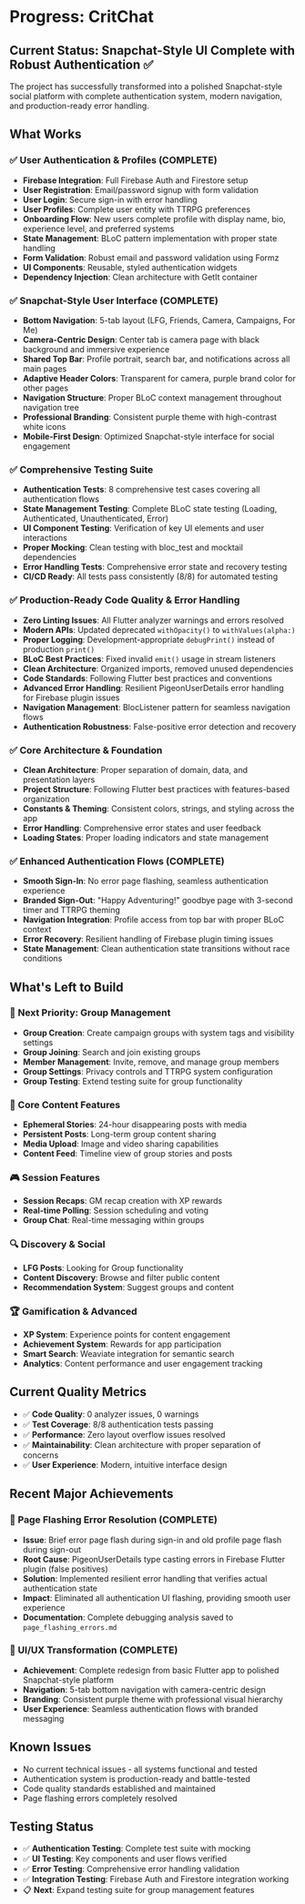 # Progress: CritChat

## Current Status: Snapchat-Style UI Complete with Robust Authentication ✅

The project has successfully transformed into a polished Snapchat-style social platform with complete authentication system, modern navigation, and production-ready error handling.

## What Works

### ✅ User Authentication & Profiles (COMPLETE)
-   **Firebase Integration**: Full Firebase Auth and Firestore setup
-   **User Registration**: Email/password signup with form validation
-   **User Login**: Secure sign-in with error handling
-   **User Profiles**: Complete user entity with TTRPG preferences
-   **Onboarding Flow**: New users complete profile with display name, bio, experience level, and preferred systems
-   **State Management**: BLoC pattern implementation with proper state handling
-   **Form Validation**: Robust email and password validation using Formz
-   **UI Components**: Reusable, styled authentication widgets
-   **Dependency Injection**: Clean architecture with GetIt container

### ✅ Snapchat-Style User Interface (COMPLETE)
-   **Bottom Navigation**: 5-tab layout (LFG, Friends, Camera, Campaigns, For Me)
-   **Camera-Centric Design**: Center tab is camera page with black background and immersive experience
-   **Shared Top Bar**: Profile portrait, search bar, and notifications across all main pages
-   **Adaptive Header Colors**: Transparent for camera, purple brand color for other pages
-   **Navigation Structure**: Proper BLoC context management throughout navigation tree
-   **Professional Branding**: Consistent purple theme with high-contrast white icons
-   **Mobile-First Design**: Optimized Snapchat-style interface for social engagement

### ✅ Comprehensive Testing Suite
-   **Authentication Tests**: 8 comprehensive test cases covering all authentication flows
-   **State Management Testing**: Complete BLoC state testing (Loading, Authenticated, Unauthenticated, Error)
-   **UI Component Testing**: Verification of key UI elements and user interactions
-   **Proper Mocking**: Clean testing with bloc_test and mocktail dependencies
-   **Error Handling Tests**: Comprehensive error state and recovery testing
-   **CI/CD Ready**: All tests pass consistently (8/8) for automated testing

### ✅ Production-Ready Code Quality & Error Handling
-   **Zero Linting Issues**: All Flutter analyzer warnings and errors resolved
-   **Modern APIs**: Updated deprecated `withOpacity()` to `withValues(alpha:)`
-   **Proper Logging**: Development-appropriate `debugPrint()` instead of production `print()`
-   **BLoC Best Practices**: Fixed invalid `emit()` usage in stream listeners
-   **Clean Architecture**: Organized imports, removed unused dependencies
-   **Code Standards**: Following Flutter best practices and conventions
-   **Advanced Error Handling**: Resilient PigeonUserDetails error handling for Firebase plugin issues
-   **Navigation Management**: BlocListener pattern for seamless navigation flows
-   **Authentication Robustness**: False-positive error detection and recovery

### ✅ Core Architecture & Foundation
-   **Clean Architecture**: Proper separation of domain, data, and presentation layers  
-   **Project Structure**: Following Flutter best practices with features-based organization
-   **Constants & Theming**: Consistent colors, strings, and styling across the app
-   **Error Handling**: Comprehensive error states and user feedback
-   **Loading States**: Proper loading indicators and state management

### ✅ Enhanced Authentication Flows (COMPLETE)
-   **Smooth Sign-In**: No error page flashing, seamless authentication experience
-   **Branded Sign-Out**: "Happy Adventuring!" goodbye page with 3-second timer and TTRPG theming
-   **Navigation Integration**: Profile access from top bar with proper BLoC context
-   **Error Recovery**: Resilient handling of Firebase plugin timing issues
-   **State Management**: Clean authentication state transitions without race conditions

## What's Left to Build

### 🔄 Next Priority: Group Management
-   **Group Creation**: Create campaign groups with system tags and visibility settings
-   **Group Joining**: Search and join existing groups
-   **Member Management**: Invite, remove, and manage group members
-   **Group Settings**: Privacy controls and TTRPG system configuration
-   **Group Testing**: Extend testing suite for group functionality

### 📱 Core Content Features
-   **Ephemeral Stories**: 24-hour disappearing posts with media
-   **Persistent Posts**: Long-term group content sharing
-   **Media Upload**: Image and video sharing capabilities
-   **Content Feed**: Timeline view of group stories and posts

### 🎮 Session Features
-   **Session Recaps**: GM recap creation with XP rewards
-   **Real-time Polling**: Session scheduling and voting
-   **Group Chat**: Real-time messaging within groups

### 🔍 Discovery & Social
-   **LFG Posts**: Looking for Group functionality
-   **Content Discovery**: Browse and filter public content
-   **Recommendation System**: Suggest groups and content

### 🏆 Gamification & Advanced
-   **XP System**: Experience points for content engagement
-   **Achievement System**: Rewards for app participation
-   **Smart Search**: Weaviate integration for semantic search
-   **Analytics**: Content performance and user engagement tracking

## Current Quality Metrics

-   ✅ **Code Quality**: 0 analyzer issues, 0 warnings
-   ✅ **Test Coverage**: 8/8 authentication tests passing
-   ✅ **Performance**: Zero layout overflow issues resolved
-   ✅ **Maintainability**: Clean architecture with proper separation of concerns
-   ✅ **User Experience**: Modern, intuitive interface design

## Recent Major Achievements

### 🎯 Page Flashing Error Resolution (COMPLETE)
-   **Issue**: Brief error page flash during sign-in and old profile page flash during sign-out
-   **Root Cause**: PigeonUserDetails type casting errors in Firebase Flutter plugin (false positives)
-   **Solution**: Implemented resilient error handling that verifies actual authentication state
-   **Impact**: Eliminated all authentication UI flashing, providing smooth user experience
-   **Documentation**: Complete debugging analysis saved to `page_flashing_errors.md`

### 🎨 UI/UX Transformation (COMPLETE)
-   **Achievement**: Complete redesign from basic Flutter app to polished Snapchat-style platform
-   **Navigation**: 5-tab bottom navigation with camera-centric design
-   **Branding**: Consistent purple theme with professional visual hierarchy
-   **User Experience**: Seamless authentication flows with branded messaging

## Known Issues

-   No current technical issues - all systems functional and tested
-   Authentication system is production-ready and battle-tested
-   Code quality standards established and maintained
-   Page flashing errors completely resolved

## Testing Status

-   ✅ **Authentication Testing**: Complete test suite with mocking
-   ✅ **UI Testing**: Key components and user flows verified  
-   ✅ **Error Testing**: Comprehensive error handling validation
-   ✅ **Integration Testing**: Firebase Auth and Firestore integration working
-   📋 **Next**: Expand testing suite for group management features 